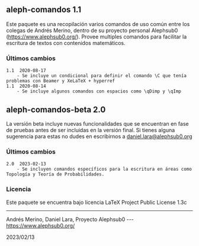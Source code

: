 ## aleph-comandos 1.1

Este paquete es una recopilación varios comandos de uso común entre los colegas de Andrés Merino, dentro de su proyecto personal Alephsub0 (https://www.alephsub0.org/). Provee multiples comandos para facilitar la escritura de textos con contenidos matemáticos.

### Últimos cambios

```
1.1  2020-08-17
    - Se incluye un condicional para definir el comando \C que tenía problemas con Beamer y XeLaTeX + hyperref
1.1  2020-08-14
    - Se incluye algunos comandos con espacios como \qDimp y \qImp
```

## aleph-comandos-beta 2.0

La versión beta incluye nuevas funcionalidades que se encuentran en fase de pruebas antes de ser incluidas en la versión final. Si tienes alguna sugerencia para estas no dudes en escribirnos a daniel.lara@alephsub0.org

### Últimos cambios

```
2.0  2023-02-13
    - Se incluyen comandos específicos para la escritura en áreas como Topología y Teoría de Probabilidades.
```

### Licencia

Este paquete se encuentra bajo licencia LaTeX Project Public License 1.3c

---

Andrés Merino,
Daniel Lara,
Proyecto Alephsub0 --- https://www.alephsub0.org/

2023/02/13
